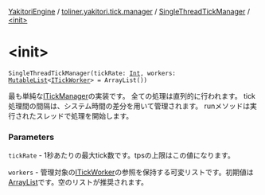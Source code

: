 [YakitoriEngine](../../index.md) / [toliner.yakitori.tick.manager](../index.md) / [SingleThreadTickManager](index.md) / [&lt;init&gt;](./-init-.md)

# &lt;init&gt;

`SingleThreadTickManager(tickRate: `[`Int`](https://kotlinlang.org/api/latest/jvm/stdlib/kotlin/-int/index.html)`, workers: `[`MutableList`](https://kotlinlang.org/api/latest/jvm/stdlib/kotlin.collections/-mutable-list/index.html)`<`[`ITickWorker`](../../toliner.yakitori.tick/-i-tick-worker/index.md)`> = ArrayList())`

最も単純な[ITickManager](../../toliner.yakitori.tick/-i-tick-manager/index.md)の実装です。
全ての処理は直列的に行われます。
tick処理間の間隔は、システム時間の差分を用いて管理されます。
runメソッドは実行されたスレッドで処理を開始します。

### Parameters

`tickRate` - 1秒あたりの最大tick数です。tpsの上限はこの値になります。

`workers` - 管理対象の[ITickWorker](../../toliner.yakitori.tick/-i-tick-worker/index.md)の参照を保持する可変リストです。初期値は[ArrayList](https://kotlinlang.org/api/latest/jvm/stdlib/kotlin.collections/-array-list/index.html)です。空のリストが推奨されます。